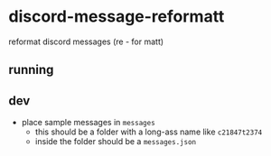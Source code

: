 # discord-message-reformatt
reformat discord messages (re - for matt)

## running


## dev

* place sample messages in `messages`
    * this should be a folder with a long-ass name like `c21847t2374`
    * inside the folder should be a `messages.json`
